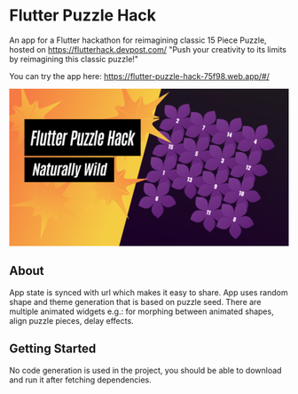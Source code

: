 # Flutter Puzzle Hack
An app for a Flutter hackathon for reimagining classic 15 Piece Puzzle, hosted on https://flutterhack.devpost.com/
"Push your creativity to its limits by reimagining this classic puzzle!"

You can try the app here: https://flutter-puzzle-hack-75f98.web.app/#/

<img src="https://github.com/Rongix/flutter_puzzle_hack/blob/main/resources/project_logo.png"/>


## About
App state is synced with url which makes it easy to share.
App uses random shape and theme generation that is based on puzzle seed. There are multiple animated widgets e.g.: for morphing between animated shapes, align puzzle pieces, delay effects.

## Getting Started
No code generation is used in the project, you should be able to download and run it after fetching dependencies.
